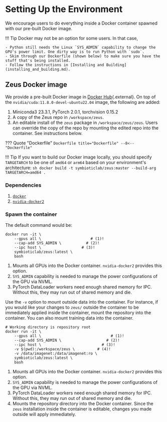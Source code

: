 # Setting Up the Environment

We encourage users to do everything inside a Docker container spawned with our pre-built Docker image.

!!! Tip
    Docker may not be an option for some users. In that case,

    - Python still needs the Linux `SYS_ADMIN` capability to change the GPU's power limit. One dirty way is to run Python with `sudo`.
    - Skim through our Dockerfile (shown below) to make sure you have the stuff that's being installed.
    - Follow the instructions in [Installing and Building](installing_and_building.md).

## Zeus Docker image

We provide a pre-built Docker image in [Docker Hub](https://hub.docker.com/r/symbioticlab/zeus){.external}.
On top of the `nvidia/cuda:11.8.0-devel-ubuntu22.04` image, the following are added:

1. Miniconda3 23.3.1, PyTorch 2.0.1, torchvision 0.15.2
1. A copy of the Zeus repo in `/workspace/zeus`.
1. An editable install of the `zeus` package in `/workspace/zeus/zeus`. Users can override the copy of the repo by mounting the edited repo into the container. See instructions below.

??? Quote "Dockerfile"
    ```Dockerfile title="Dockerfile"
    --8<-- "Dockerfile"
    ```

!!! Tip
    If you want to build our Docker image locally, you should specify `TARGETARCH` to be one of `amd64` or `arm64` based on your environment's architecture:
    ```sh
    docker build -t symbioticlab/zeus:master --build-arg TARGETARCH=amd64 .
    ```


### Dependencies

1. [`docker`](https://docs.docker.com/engine/install/)
1. [`nvidia-docker2`](https://docs.nvidia.com/datacenter/cloud-native/container-toolkit/install-guide.html)

### Spawn the container

The default command would be:

``` { .sh .annotate }
docker run -it \
    --gpus all \                      # (1)!
    --cap-add SYS_ADMIN \           # (2)!
    --ipc host \                  # (3)!
    symbioticlab/zeus:latest \
    bash
```

1. Mounts all GPUs into the Docker container. `nvidia-docker2` provides this option.
2. `SYS_ADMIN` capability is needed to manage the power configurations of the GPU via NVML.
3. PyTorch DataLoader workers need enough shared memory for IPC. Without this, they may run out of shared memory and die.

Use the `-v` option to mount outside data into the container.
For instance, if you would like your changes to `zeus/` outside the container to be immediately applied inside the container, mount the repository into the container.
You can also mount training data into the container.

``` { .sh .annotate }
# Working directory is repository root
docker run -it \
    --gpus all \                               # (1)!
    --cap-add SYS_ADMIN \                    # (2)!
    --ipc host \                           # (3)!
    -v $(pwd):/workspace/zeus \          # (4)!
    -v /data/imagenet:/data/imagenet:ro \
    symbioticlab/zeus:latest \
    bash
```

1. Mounts all GPUs into the Docker container. `nvidia-docker2` provides this option.
2. `SYS_ADMIN` capability is needed to manage the power configurations of the GPU via NVML.
3. PyTorch DataLoader workers need enough shared memory for IPC. Without this, they may run out of shared memory and die.
4. Mounts the repository directory into the Docker container. Since the `zeus` installation inside the container is editable, changes you made outside will apply immediately.
